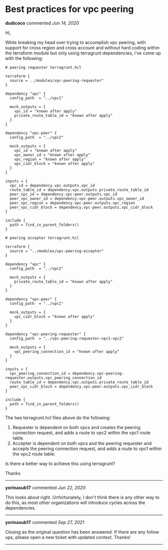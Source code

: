 # Best practices for vpc peering

**dudicoco** commented *Jun 14, 2020*

Hi,

While breaking my head over trying to accomplish vpc peering, with support for cross region and cross account and without hard coding within the terraform module but only using terragrunt dependencies, i've come up with the following:

```
# peering requester terragrunt.hcl

terraform {
  source = ../modules/vpc-peering-requester"
}

dependency "vpc" {
  config_path  = "../vpc1"

  mock_outputs = {
    vpc_id = "known after apply"
    private_route_table_id = "known after apply"
  }
}

dependency "vpc-peer" {
  config_path  = "../vpc2"

  mock_outputs = {
    vpc_id = "known after apply"
    vpc_owner_id = "known after apply"
    vpc_region = "known after apply"
    vpc_cidr_block = "known after apply"
  }
}

inputs = {
  vpc_id = dependency.vpc.outputs.vpc_id
  route_table_id = dependency.vpc.outputs.private_route_table_id
  peer_vpc_id = dependency.vpc-peer.outputs.vpc_id
  peer_vpc_owner_id = dependency.vpc-peer.outputs.vpc_owner_id
  peer_vpc_region = dependency.vpc-peer.outputs.vpc_region
  peer_vpc_cidr_block = dependency.vpc-peer.outputs.vpc_cidr_block
}

include {
  path = find_in_parent_folders()
}
```

```
# peering accepter terragrunt.hcl

terraform {
  source = "../modules/vpc-peering-accepter"
}

dependency "vpc" {
  config_path  = "../vpc2"

  mock_outputs = {
    private_route_table_id = "known after apply"
  }
}

dependency "vpc-peer" {
  config_path  = "../vpc1"

  mock_outputs = {
    vpc_cidr_block = "known after apply"
  }
}

dependency "vpc-peering-requester" {
  config_path  = "../vpc-peering-requester-vpc1-vpc2"

  mock_outputs = {
    vpc_peering_connection_id = "known after apply"
  }
}

inputs = {
  vpc_peering_connection_id = dependency.vpc-peering-requester.outputs.vpc_peering_connection_id
  route_table_id = dependency.vpc.outputs.private_route_table_id
  peer_vpc_cidr_block = dependency.vpc-peer.outputs.vpc_cidr_block
}

include {
  path = find_in_parent_folders()
}
```

The two terragrunt.hcl files above do the following:
1. Requester is dependent on both vpcs and creates the peering connection request, and adds a route to vpc2 within the vpc1 route table.
1. Accepter is dependent on both vpcs and the peering requester and accepts the peering connection request, and adds a route to vpc1 within the vpc2 route table.

Is there a better way to achieve this using terragrunt?

Thanks
<br />
***


**yorinasub17** commented *Jun 22, 2020*

This looks about right. Unfortunately, I don't think there is any other way to do this, as most other organizations will introduce cycles across the dependencies.
***

**yorinasub17** commented *Sep 27, 2021*

Closing as the original question has been answered. If there are any follow ups, please open a new ticket with updated context. Thanks!
***

